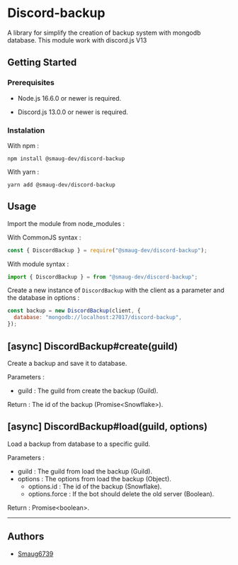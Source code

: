 # Discord-backup

A library for simplify the creation of backup system with mongodb database.
This module work with discord.js V13

## Getting Started

### Prerequisites

- Node.js 16.6.0 or newer is required.

- Discord.js 13.0.0 or newer is required.

### Instalation

With npm :

```sh-session
npm install @smaug-dev/discord-backup
```

With yarn :

```sh-session
yarn add @smaug-dev/discord-backup
```

## Usage

Import the module from node_modules :

With CommonJS syntax :

```js
const { DiscordBackup } = require("@smaug-dev/discord-backup");
```

With module syntax :

```js
import { DiscordBackup } = from "@smaug-dev/discord-backup";
```

Create a new instance of `DiscordBackup` with the client as a parameter and the database in options :

```js
const backup = new DiscordBackup(client, {
  database: "mongodb://localhost:27017/discord-backup",
});
```

## [async] DiscordBackup#create(guild)

Create a backup and save it to database.

Parameters :

- guild : The guild from create the backup (Guild).

Return : The id of the backup (Promise\<Snowflake>).

## [async] DiscordBackup#load(guild, options)

Load a backup from database to a specific guild.

Parameters :

- guild : The guild from load the backup (Guild).
- options : The options from load the backup (Object).
  - options.id : The id of the backup (Snowflake).
  - options.force : If the bot should delete the old server (Boolean).

Return : Promise\<boolean>.

---

## Authors

- [Smaug6739](https://github.com/Smaug6739)
